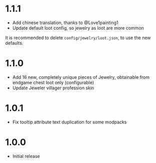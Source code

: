 # 1.1.1

- Add chinese translation, thanks to @Love1painting1
- Update default loot config, so jewelry as loot are more common

It is recommended to delete `config/jewelry/loot.json`, to use the new defaults.

# 1.1.0

- Add 16 new, completely unique pieces of Jewelry, obtainable from endgame chest loot only (configurable)
- Update Jeweler villager profession skin

# 1.0.1

- Fix tooltip attribute text duplication for some modpacks

# 1.0.0

- Initial release

#